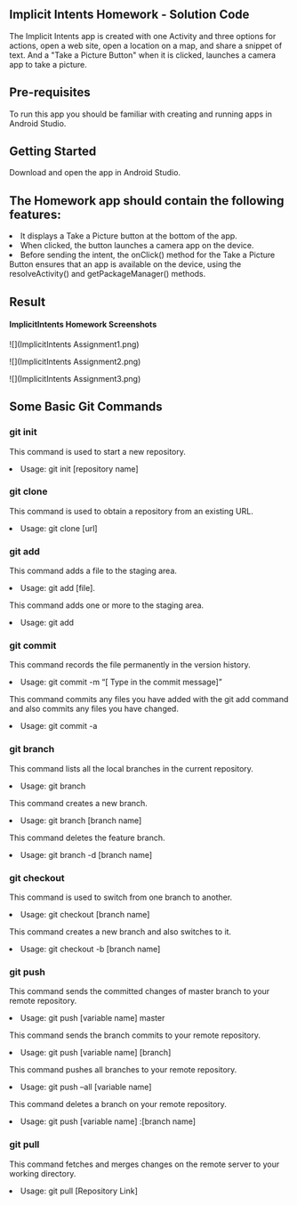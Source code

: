 ## Implicit Intents Homework - Solution Code

The Implicit Intents app is created with one Activity and three options for actions, open a web site, open a location on a map, and share a snippet of text. And a "Take a Picture Button" when it is clicked, launches a camera app to take a picture.

## Pre-requisites
To run this app you should be familiar with creating and running apps in Android Studio.

## Getting Started

Download and open the app in Android Studio.

## The Homework app should contain the following features:

<li>It displays a Take a Picture button at the bottom of the app.
<li>When clicked, the button launches a camera app on the device.
<li>Before sending the intent, the onClick() method for the Take a Picture Button ensures that an app is available on the device, using the resolveActivity() and getPackageManager() methods.

## Result

#### ImplicitIntents Homework Screenshots

![](ImplicitIntents Assignment1.png)

![](ImplicitIntents Assignment2.png)

![](ImplicitIntents Assignment3.png)


## Some Basic Git Commands

### git init

This command is used to start a new repository.

<li>Usage: git init [repository name]
 
### git clone

This command is used to obtain a repository from an existing URL.
<li>Usage: git clone [url]

### git add

This command adds a file to the staging area.

<li>Usage: git add [file].

This command adds one or more to the staging area.
<li>Usage: git add 


### git commit

This command records the file permanently in the version history.

<li>Usage: git commit -m “[ Type in the commit message]”

This command commits any files you have added with the git add command and also commits any files you have changed.

<li>Usage: git commit -a  

 
### git branch

This command lists all the local branches in the current repository.

<li>Usage: git branch 

This command creates a new branch.

<li>Usage: git branch [branch name] 

This command deletes the feature branch.

<li>Usage: git branch -d [branch name]


### git checkout
This command is used to switch from one branch to another.

<li>Usage: git checkout [branch name] 

This command creates a new branch and also switches to it.

<li>Usage: git checkout -b [branch name]
 

### git push

This command sends the committed changes of master branch to your remote repository.

<li>Usage: git push [variable name] master
 
This command sends the branch commits to your remote repository.

<li>Usage: git push [variable name] [branch] 

This command pushes all branches to your remote repository.

<li>Usage: git push –all [variable name]

This command deletes a branch on your remote repository.

<li>Usage: git push [variable name] :[branch name] 
  

### git pull

This command fetches and merges changes on the remote server to your working directory.

<li>Usage: git pull [Repository Link]
